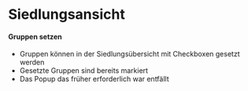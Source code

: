 # Siedlungsansicht

#### Gruppen setzen

+ Gruppen können in der Siedlungsübersicht mit Checkboxen gesetzt werden
+ Gesetzte Gruppen sind bereits markiert
+ Das Popup das früher erforderlich war entfällt
